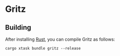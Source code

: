 # Gritz

## Building

After installing [Rust](https://rustup.rs/), you can compile Gritz as follows:

```shell
cargo xtask bundle gritz --release
```
